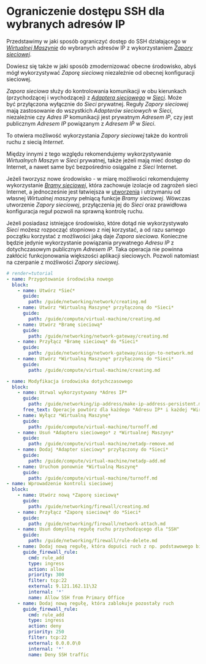 # Ograniczenie dostępu SSH dla wybranych adresów IP

Przedstawimy w jaki sposób ograniczyć dostęp do SSH działającego w *[Wirtualnej Maszynie](/resource/compute/virtual-machine.md)* do wybranych adresów IP z wykorzystaniem *[Zapory sieciowej](/resource/networking/firewall.md)*. 

Dowiesz się także w jaki sposób zmodernizować obecne środowisko, abyś mógł wykorzystywać *Zaporę sieciową* niezależnie od obecnej konfiguracji sieciowej.

*Zapora sieciowa* służy do kontrolowania komunikacji w obu kierunkach (przychodzącej i wychodzącej) z *[Adaptera sieciowego](/resource/networking/network-adapter.md)* w *[Sieci](/resource/networking/network.md)*. Może być przyłączona wyłącznie do *Sieci* prywatnej. Reguły *Zapory sieciowej* mają zastosowanie do wszystkich *Adapterów sieciowych* w *Sieci*, niezależnie czy *Adres IP* komunikacji jest prywatnym *Adresem IP*, czy jest publicznym *Adresem IP* powiązanym z *Adresem IP* w *Sieci*.
 
 To otwiera możliwość wykorzystania *Zapory sieciowej* także do kontroli ruchu z siecią *Internet*.

Między innymi z tego względu rekomendujemy wykorzystywanie *Wirtualnych Maszyn* w *Sieci* prywatnej, także jeżeli mają mieć dostęp do Internet, a nawet same być bezpośrednio osiągalne z *Sieci* Internet.

Jeżeli tworzysz nowe środowisko - w miarę możliwości rekomendujemy wykorzystanie *[Bramy sieciowej](/resource/networking/network-gateway.md)*, która zachowuje izolacje od zagrożeń sieci Internet, a jednocześnie jest łatwiejsza w [utworzenia](/tutorials/netadp/linux-netgw.md) i utrzymaniu od własnej *Wirtualnej maszyny* pełniącą funkcje *Bramy sieciowej*. Wówczas utworzenie *Zapory sieciowej*, przyłączenia jej do *Sieci* oraz prawidłowa konfiguracja reguł pozwoli na sprawną kontrolę ruchu.

Jeżeli posiadasz istniejące środowisko, które dotąd nie wykorzystywało *Sieci* możesz rozpocząć stopniowo z niej korzystać, a od razu samego początku korzystać z możliwości jaką daje *Zapora sieciowa*. Konieczne będzie jedynie wykorzystanie powiązania prywatnego *Adresu IP* z dotychczasowym publicznym *Adresem IP*. Taka operacja nie powinna zakłócić funkcjonowania większości aplikacji sieciowych. Pozwoli natomiast na czerpanie z możliwości *Zapory sieciowej*.

```yaml
# render=tutorial
- name: Przygotowanie środowiska nowego
  block:
    - name: Utwórz *Sieć*
      guide:
        path: /guide/networking/network/creating.md
    - name: Utwórz *Wirtualną Maszynę* przyłączoną do *Sieci*
      guide:
        path: /guide/compute/virtual-machine/creating.md
    - name: Utwórz *Bramę sieciową*
      guide:
        path: /guide/networking/network-gateway/creating.md
    - name: Przyłącz *Bramę sieciową* do *Sieci*
      guide:
        path: /guide/networking/network-gateway/assign-to-network.md
    - name: Utwórz *Wirtualną Maszynę* przyłączoną do *Sieci*
      guide:
        path: /guide/compute/virtual-machine/creating.md

- name: Modyfikacja środowiska dotychczasowego
  block:
    - name: Utrwal wykorzystywany *Adres IP*
      guide:
        path: /guide/networking/ip-address/make-ip-address-persistent.md
      free_text: Operacje powtórz dla każdego *Adresu IP* i każdej *Wirtualnej Maszyny* w której ruch sieciowy chcesz filtrować. 
    - name: Wyłącz *Wirtualną Maszynę*
      guide:
        path: /guide/compute/virtual-machine/turnoff.md
    - name: Usuń *Adapteru sieciowego* z *Wirtualnej Maszyny*
      guide:
        path: /guide/compute/virtual-machine/netadp-remove.md
    - name: Dodaj *Adapter sieciowy* przyłączony do *Sieci*
      guide:
        path: /guide/compute/virtual-machine/netadp-add.md
    - name: Uruchom ponownie *Wirtualną Maszynę*
      guide:
        path: /guide/compute/virtual-machine/turnoff.md
- name: Wprowadzenie kontroli sieciowej
  block:
    - name: Utwórz nową *Zaporę sieciową*
      guide:
        path: /guide/networking/firewall/creating.md
    - name: Przyłącz *Zaporę sieciową* do *Sieci*
      guide:
        path: /guide/networking/firewall/network-attach.md
    - name: Usuń domyślną regułę ruchu przychodzącego dla "SSH"
      guide:
        path: /guide/networking/firewall/rule-delete.md
    - name: Dodaj nową regułę, która dopuści ruch z np. podstawowego biura
      guide_firewall_rule:
        cmd: rule_add
        type: ingress
        action: allow
        priority: 300
        filter: tcp:22
        external: 9.121.162.11\32
        internal: '*'   
        name: Allow SSH from Primary Office
    - name: Dodaj nową regułę, która zablokuje pozostały ruch
      guide_firewall_rule:
        cmd: rule_add
        type: ingress
        action: deny
        priority: 250
        filter: tcp:22
        external: 0.0.0.0\0
        internal: '*'
        name: Deny SSH traffic
```
